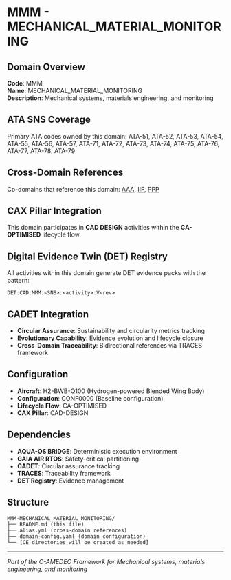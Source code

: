 # MMM - MECHANICAL_MATERIAL_MONITORING

## Domain Overview
**Code**: MMM  
**Name**: MECHANICAL_MATERIAL_MONITORING  
**Description**: Mechanical systems, materials engineering, and monitoring

## ATA SNS Coverage
Primary ATA codes owned by this domain:
ATA-51, ATA-52, ATA-53, ATA-54, ATA-55, ATA-56, ATA-57, ATA-71, ATA-72, ATA-73, ATA-74, ATA-75, ATA-76, ATA-77, ATA-78, ATA-79

## Cross-Domain References
Co-domains that reference this domain:
[AAA](../AAA-*/), [IIF](../IIF-*/), [PPP](../PPP-*/)

## CAX Pillar Integration
This domain participates in **CAD DESIGN** activities within the **CA-OPTIMISED** lifecycle flow.

## Digital Evidence Twin (DET) Registry
All activities within this domain generate DET evidence packs with the pattern:
```
DET:CAD:MMM:<SNS>:<activity>:V<rev>
```

## CADET Integration
- **Circular Assurance**: Sustainability and circularity metrics tracking
- **Evolutionary Capability**: Evidence evolution and lifecycle closure
- **Cross-Domain Traceability**: Bidirectional references via TRACES framework

## Configuration
- **Aircraft**: H2-BWB-Q100 (Hydrogen-powered Blended Wing Body)
- **Configuration**: CONF0000 (Baseline configuration)
- **Lifecycle Flow**: CA-OPTIMISED
- **CAX Pillar**: CAD-DESIGN

## Dependencies
- **AQUA-OS BRIDGE**: Deterministic execution environment
- **GAIA AIR RTOS**: Safety-critical partitioning
- **CADET**: Circular assurance tracking
- **TRACES**: Traceability framework
- **DET Registry**: Evidence management

## Structure
```
MMM-MECHANICAL_MATERIAL_MONITORING/
├── README.md (this file)
├── alias.yml (cross-domain references)
├── domain-config.yaml (domain configuration)
└── [CE directories will be created as needed]
```

---
*Part of the C-AMEDEO Framework for Mechanical systems, materials engineering, and monitoring*